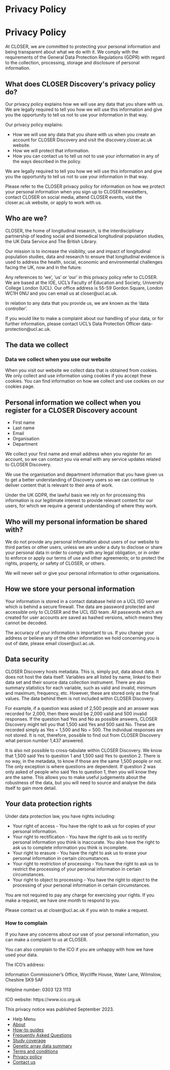 <div class="row page-title">
  <div class="meta pull-left">
    <h1>Privacy Policy</h1>
  </div>
</div>

<div class="row">
  <div class="col-sm-8">

<h1>Privacy Policy</h1>

<p>At CLOSER, we are committed to protecting your personal information and being transparent about what we do with it. We comply with the requirements of the General Data Protection Regulations (GDPR) with regard to the collection, processing, storage and disclosure of personal information.</p>

<h2>What does CLOSER Discovery's privacy policy do?</h2>
<p>Our privacy policy explains how we will use any data that you share with us. We are legally required to tell you how we will use this information and give you the opportunity to tell us not to use your information in that way.</p>

<p>Our privacy policy explains:</p>

<ul>
<li>How we will use any data that you share with us when you create an account for CLOSER Discovery and visit the discovery.closer.ac.uk website.</li>
<li>How we will protect that information.</li>  
<li>How you can contact us to tell us not to use your information in any of the ways described in the policy.</li>  
</ul>

<p>We are legally required to tell you how we will use this information and give you the opportunity to tell us not to use your information in that way.</p>

<p>Please refer to the CLOSER privacy policy for information on how we protect your personal information when you sign up to CLOSER newsletters, contact CLOSER on social media, attend CLOSER events, visit the closer.ac.uk website, or apply to work with us. </p>

<h2>Who are we?</h2>
<p>CLOSER, the home of longitudinal research, is the interdisciplinary partnership of leading social and biomedical longitudinal population studies, the UK Data Service and The British Library. </p>

<p>Our mission is to increase the visibility, use and impact of longitudinal population studies, data and research to ensure that longitudinal evidence is used to address the health, social, economic and environmental challenges facing the UK, now and in the future.</p>

<p>Any references to ‘we’, ‘us’ or ‘our’ in this privacy policy refer to CLOSER. We are based at the IOE, UCL’s Faculty of Education and Society, University College London (UCL). Our office address is 55-59 Gordon Square, London WC1H 0NU and you can email us at closer@ucl.ac.uk. </p>

<p>In relation to any data that you provide us, we are known as the ‘data controller’. </p>

<p>If you would like to make a complaint about our handling of your data, or for further information, please contact UCL’s Data Protection Officer data-protection@ucl.ac.uk.</p>

<h2>The data we collect</h2>

<h3>Data we collect when you use our website </h3>
<p>When you visit our website we collect data that is obtained from cookies. We only collect and use information using cookies if you accept these cookies. You can find information on how we collect and use cookies on our cookies page.</p>

<h2> Personal information we collect when you register for a CLOSER Discovery account </h2>
<ul>
<li>First name </li>
<li>Last name </li>  
<li>Email </li>  
<li>Organisation </li>  
<li>Department </li>  
</ul>


<p>We collect your first name and email address when you register for an account, so we can contact you via email with any service updates related to CLOSER Discovery.</p>  

<p>We use the organisation and department information that you have given us to get a better understanding of Discovery users so we can continue to deliver content that is relevant to their area of work.</p>

<p>Under the UK GDPR, the lawful basis we rely on for processing this information is our legitimate interest to provide relevant content for our users, for which we require a general understanding of where they work.</p>
     
<h2> Who will my personal information be shared with?  </h2>

<p>We do not provide any personal information about users of our website to third parties or other users, unless we are under a duty to disclose or share your personal data in order to comply with any legal obligation, or in order to enforce or apply our terms of use and other agreements; or to protect the rights, property, or safety of CLOSER, or others. </p>

<p>We will never sell or give your personal information to other organisations. </p>

<h2>How we store your personal information</h2>

 <p>Your information is stored in a contact database held on a UCL ISD server which is behind a secure firewall. The data are password protected and accessible only to CLOSER and the UCL ISD team. All passwords which are created for user accounts are saved as hashed versions, which means they cannot be decoded. </p>

<p>The accuracy of your information is important to us. If you change your address or believe any of the other information we hold concerning you is out of date, please email closer@ucl.ac.uk. </p>

<h2> Data security</h2>

<p>CLOSER Discovery hosts metadata. This is, simply put, data about data. It does not host the data itself. Variables are all listed by name, linked to their data set and their source data collection instrument. There are also summary statistics for each variable, such as valid and invalid, minimum and maximum, frequency, etc. However, these are stored only as the final values. The data behind them is not included within CLOSER Discovery.  </p>

<p>For example, if a question was asked of 2,500 people and an answer was recorded for 2,000, then there would be 2,000 valid and 500 invalid responses. If the question had Yes and No as possible answers, CLOSER Discovery might tell you that 1,500 said Yes and 500 said No. These are recorded simply as Yes = 1,500 and No = 500. The individual responses are not stored. It is not, therefore, possible to find out from CLOSER Discovery what person number 1,437 answered.  </p>

<p>It is also not possible to cross-tabulate within CLOSER Discovery. We know that 1,500 said Yes to question 1 and 1,500 said Yes to question 2. There is no way, in the metadata, to know if those are the same 1,500 people or not. The only exception is where questions are dependent. If question 2 was only asked of people who said Yes to question 1, then you will know they are the same. This allows you to make useful judgements about the robustness of the data, but you will need to source and analyse the data itself to gain more detail. </p>


<h2>Your data protection rights </h2>

<p>Under data protection law, you have rights including: </p>

<ul>
<li>Your right of access - You have the right to ask us for copies of your personal information.</li>
<li>Your right to rectification - You have the right to ask us to rectify personal information you think is inaccurate. You also have the right to ask us to complete information you think is incomplete.  </li>  
<li>Your right to erasure - You have the right to ask us to erase your personal information in certain circumstances.   </li>  
<li>Your right to restriction of processing - You have the right to ask us to restrict the processing of your personal information in certain circumstances.   </li>  
<li>Your right to object to processing - You have the right to object to the processing of your personal information in certain circumstances.  </li>  
</ul>

<p>You are not required to pay any charge for exercising your rights. If you make a request, we have one month to respond to you. </p>
<p>Please contact us at closer@ucl.ac.uk if you wish to make a request. </p>


<h3> How to complain  </h3>

<p>If you have any concerns about our use of your personal information, you can make a complaint to us at CLOSER. </p>


<p>You can also complain to the ICO if you are unhappy with how we have used your data. </p>

<p>The ICO’s address:</p>
<p>Information Commissioner’s Office, Wycliffe House, Water Lane, Wilmslow, Cheshire SK9 5AF</p>
<p>Helpline number: 0303 123 1113</p>
<p>ICO website: https://www.ico.org.uk </p>
<p>This privacy notice was published September 2023. </p>
</div>
  <div class="nav nav-pills nav-stacked col-sm-offset-1 col-sm-3">
    <ul class="help-pages-menu">
    <li class="nav-title">Help Menu</li>
    <li><a href="/page/about/1">About</a></li>
    <li><a href="/page/how-to-guides/6">How-to guides</a></li>
    <li><a href="/page/faqs/4">Frequently Asked Questions</a></li>
    <li><a href="/page/content/2">Study coverage</a></li>
    <li><a href="/page/genetics/5">Genetic array data summary</a></li>
    <li><a href="/page/terms/3">Terms and conditions</a></li>
    <li class="active"><a href="/page/privacy-policy/7">Privacy policy</a></li>
    <li><a href="https://www.closer.ac.uk/contact/">Contact us</a></li>
  </ul>
</div>
</div>
